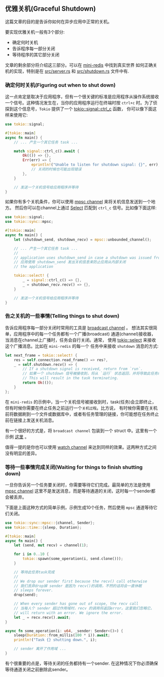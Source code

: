 ## 优雅关机(Graceful Shutdown)
这篇文章的目的是告诉你如何在异步应用中正常的关机。

要实现优雅关机一般有3个部分:

* 确定何时关机
* 告诉程序每一部分关闭
* 等待程序的其它部分关闭

文章的剩余部分将介绍这三部分。可以在 [mini-redis](https://github.com/tokio-rs/mini-redis/) 中找到真实世界
如何正确关机的实现，特别是在 [src/server.rs](https://github.com/tokio-rs/mini-redis/blob/master/src/server.rs) 和 
[src/shutdown.rs](https://github.com/tokio-rs/mini-redis/blob/master/src/shutdown.rs) 文件中有.

### 确定何时关机(Figuring out when to shut down)
这一点肯定是取决于应用程序，但有一个很关键的标准是应用程序从操作系统接收一个信号。这种情况发生在，当你的应用程序运行在终端时按 `ctrl+c`
时。为了侦探到这个信息号，`Tokio` 提供了一个 [tokio::signal::ctrl_c](https://docs.rs/tokio/1/tokio/signal/fn.ctrl_c.html) 函数，
你可以像下面这样来使用它:

```rust
use tokio::signal;

#[tokio::main]
async fn main() {
    // ... 产生一个其它任务 task ...

    match signal::ctrl_c().await {
        Ok(()) => {},
        Err(err) => {
            eprintln!("Unable to listen for shutdown signal: {}", err);
            // 关闭的时候也可能出现错误
        },
    }

    // 发送一个关机信号给应用程序并等待
}
```

如果你有多个关机条件，你可以使用 [mpsc channel](https://docs.rs/tokio/1/tokio/sync/mpsc/index.html) 来将关机信息发送到一个地方。
然后你可以在channel上通过 [Select](https://docs.rs/tokio/1/tokio/macro.select.html) 匹配到 `ctrl_c` 信号。比如像下面这样:

```rust
use tokio::signal;
use tokio::sync::mpsc;

#[tokio::main]
async fn main() {
    let (shutdown_send, shutdown_recv) = mpsc::unbounded_channel();

    // ... 产生一个其它任务 task ...
    //
    // application uses shutdown_send in case a shutdown was issued from inside
    // 应用使用 shutdown_send 发出关机信息来防止应用从内部关闭
    // the application

    tokio::select! {
        _ = signal::ctrl_c() => {},
        _ = shutdown_recv.recv() => {},
    }

    // 发送一个关机信号给应用程序并等待
}
```

### 告之关机的一些事情(Telling things to shut down)
告诉应用程序每一部分关闭时常用的工具是 [broadcast channel](https://docs.rs/tokio/1/tokio/sync/broadcast/index.html) 。
想法其实很简单，应用程序中的每一个任务都有一个广播(broadcast) 通道(channel)接收器，当消息在channel上广播时，任务会自行关闭。通常，
使用 [tokio::select](https://docs.rs/tokio/1/tokio/macro.select.html) 来接收这个广播消息。比如在 `mini-redis` 的每一个
任务中来接收 `shutdown` 消息的方式:

```rust
let next_frame = tokio::select! {
    res = self.connection.read_frame() => res?,
    _ = self.shutdown.recv() => {
        // If a shutdown signal is received, return from `run`.
        // 如果一个 shutdown 信号被接收到，将从 `运行` 状态返回，并将导致此任务终止.
        // This will result in the task terminating.
        return Ok(());
    }
};
```

在 `mini-redis` 的示例中，当一个关机信号被接收到时，task(任务)会立即终止，但有时候你需要在终止任务之前运行一个`关机过程`。比方说，
有时候你需要在关机前将数据刷到一个文件或数据库中，或者有任务管理的链接，你可能想在任务终止前在链接上发送关机消息。

有一个很好的方式是，将 `broadcast channel` 包装到一个 struct 中。这里有一个示例 [这里](https://github.com/tokio-rs/mini-redis/blob/master/src/shutdown.rs) 。

值得一提的是你也可以使用 [watch channel](https://docs.rs/tokio/1/tokio/sync/watch/index.html) 来达到同样的效果。这两种方式之间没有明显的差异。

### 等待一些事情完成关闭(Waiting for things to finish shutting down)

一旦你告诉另一个任务要关闭时，你需要等待它们完成。最简单的方法是使用 [mpsc channel](https://docs.rs/tokio/1/tokio/sync/mpsc/index.html)
这里不是发送消息，而是等待通道的关闭，这时每一个sender都会被丢弃。

下面是上面这种方式的简单示例，示例生成10个任务，然后使用 `mpsc` 通道等待它们关闭。

```rust
use tokio::sync::mpsc::{channel, Sender};
use tokio::time::{sleep, Duration};

#[tokio::main]
async fn main() {
    let (send, mut recv) = channel(1);

    for i in 0..10 {
        tokio::spawn(some_operation(i, send.clone()));
    }

    // 等待此任务task完成
    //
    // We drop our sender first because the recv() call otherwise
    // 我们丢弃drop掉 sender 是因为 recv()的调用，不然的话将会一直休眠
    // sleeps forever.
    drop(send);

    // When every sender has gone out of scope, the recv call
    // 当每人个 sender 超过作用域时，recv 的调用将返回error。这里我们忽略它。
    // will return with an error. We ignore the error.
    let _ = recv.recv().await;
}

async fn some_operation(i: u64, _sender: Sender<()>) {
    sleep(Duration::from_millis(100 * i)).await;
    println!("Task {} shutting down.", i);

    // sender 离开了作用域 ...
}
```

有个很重要的点是，等待关闭的任务都持有一个sender. 在这种情况下你必须确保等待通道关闭之前删除此sender。